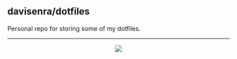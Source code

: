 
## davisenra/dotfiles

Personal repo for storing some of my dotfiles.

---

<div align="center">
  <img src="https://doc-0k-0c-docs.googleusercontent.com/docs/securesc/k8hp3ej2h33cs6h99f4f2v5mruge2t7b/rqvbn3rn6oknct8evav4ipng7jd6k09o/1663068750000/09847448759276812018/09847448759276812018/1ddgLLMg7yqHfsZ9cNPyg5r2_2BbEP92M?ax=AI9vYm4zU7iQz1iumhb4C3s_ONKF5gGXma4ecvP1IUeRa3KorAMBOCOuUvPoiYqAOL2kfZdL5MRKCUQxHfzvcbFON_GCGVt1OF0rV35-t2eYjoeYrIFeFjiM07x0AvWiskW0e8aQfjvhhosK56CiKHv4Fd-HseltSfbD5R0lif6Eiz0xlV3sEFs40PeLgwAHVA5idalimh6ElPDt14F5MurtloiPUVy0faZxaNXM09WXjXatReRupnmISb_MP6RMYXD3It29hs-R76chHRxk7dMuBasZFpPF9x7q4bC11ZivWSJG42N131RdauIFnS31hEEiQCj-uUQgH92xMmwwlTsyycppw-1EtSVGCBFAiVJcNjHn4n_rXjycVmb2KrJtoyZG5GcC0D7ESafQiNC25dZlNqyb55YsRW2MNfkN0NWjeLkWgHuSTSZN3MfYrS6LPYJiBYqfhuJ2qZmUfHPQ3NpyaWjpJ9GsfPR9XWorh8ALikZ_VhBmDhPzf1Plcrvr-buTn1X3uaRr4C335LFqbvlmLCWP94kevlWfmL_L7rq6tyYOdW2KERkvFUiUNhkJYbOg6U_aaNHf68AX3t7LuXeEwkGUUjJewdD7Iu7CW_rzUFVHmh_lND45RgxNIPuptOXLkBzSjNcNt3AIP0bc7O1TTlyNbF00EAPew94ChxpLV4ej3yzMbyucs0isvnKHuFC2RFZ0imnvcRCZOGA_G-wmk7QP2MzpapC18-6c48eVHSeTyB3X_19xWyFSRif1PlKRwJ22L1RKTUFxyPDErLDNLVZzQWYOAQHJjtuMj2piNqChAQbl2tB8sxn5JL_p7qVbvhHLsva75Qi1EESNTIeBMMz12zfqBz_5hSBCuWGEc8JV4IJzxNT3K1QW4cc&uuid=a740c4b3-cb0b-40ef-a41a-1dbf5414b413&authuser=0">
</div>
